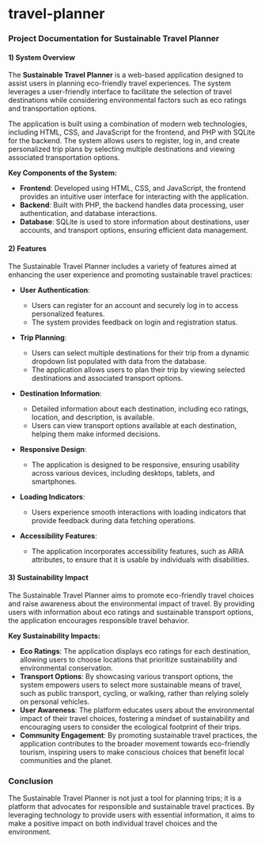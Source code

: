# travel-planner

### Project Documentation for Sustainable Travel Planner

#### 1) System Overview
The **Sustainable Travel Planner** is a web-based application designed to assist users in planning eco-friendly travel experiences. The system leverages a user-friendly interface to facilitate the selection of travel destinations while considering environmental factors such as eco ratings and transportation options. 

The application is built using a combination of modern web technologies, including HTML, CSS, and JavaScript for the frontend, and PHP with SQLite for the backend. The system allows users to register, log in, and create personalized trip plans by selecting multiple destinations and viewing associated transportation options.

**Key Components of the System:**
- **Frontend**: Developed using HTML, CSS, and JavaScript, the frontend provides an intuitive user interface for interacting with the application.
- **Backend**: Built with PHP, the backend handles data processing, user authentication, and database interactions.
- **Database**: SQLite is used to store information about destinations, user accounts, and transport options, ensuring efficient data management.

#### 2) Features
The Sustainable Travel Planner includes a variety of features aimed at enhancing the user experience and promoting sustainable travel practices:

- **User Authentication**: 
  - Users can register for an account and securely log in to access personalized features.
  - The system provides feedback on login and registration status.

- **Trip Planning**:
  - Users can select multiple destinations for their trip from a dynamic dropdown list populated with data from the database.
  - The application allows users to plan their trip by viewing selected destinations and associated transport options.

- **Destination Information**:
  - Detailed information about each destination, including eco ratings, location, and description, is available.
  - Users can view transport options available at each destination, helping them make informed decisions.

- **Responsive Design**:
  - The application is designed to be responsive, ensuring usability across various devices, including desktops, tablets, and smartphones.

- **Loading Indicators**:
  - Users experience smooth interactions with loading indicators that provide feedback during data fetching operations.

- **Accessibility Features**:
  - The application incorporates accessibility features, such as ARIA attributes, to ensure that it is usable by individuals with disabilities.

#### 3) Sustainability Impact
The Sustainable Travel Planner aims to promote eco-friendly travel choices and raise awareness about the environmental impact of travel. By providing users with information about eco ratings and sustainable transport options, the application encourages responsible travel behavior. 

**Key Sustainability Impacts:**
- **Eco Ratings**: The application displays eco ratings for each destination, allowing users to choose locations that prioritize sustainability and environmental conservation.
- **Transport Options**: By showcasing various transport options, the system empowers users to select more sustainable means of travel, such as public transport, cycling, or walking, rather than relying solely on personal vehicles.
- **User Awareness**: The platform educates users about the environmental impact of their travel choices, fostering a mindset of sustainability and encouraging users to consider the ecological footprint of their trips.
- **Community Engagement**: By promoting sustainable travel practices, the application contributes to the broader movement towards eco-friendly tourism, inspiring users to make conscious choices that benefit local communities and the planet.

### Conclusion
The Sustainable Travel Planner is not just a tool for planning trips; it is a platform that advocates for responsible and sustainable travel practices. By leveraging technology to provide users with essential information, it aims to make a positive impact on both individual travel choices and the environment.
